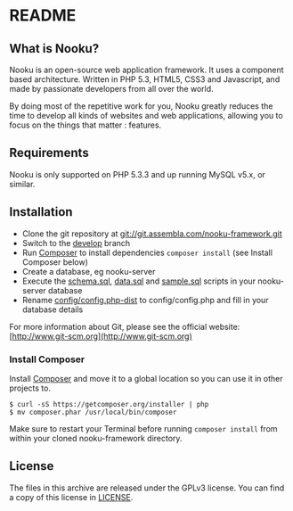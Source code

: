 README
======

What is Nooku?
--------------

Nooku is an open-source web application framework. It uses a component based architecture. Written in PHP 5.3, HTML5, CSS3 and Javascript, and made by passionate developers from all over the world. 

By doing most of the repetitive work for you, Nooku greatly reduces the time to develop all kinds of websites and web applications, allowing you to focus on the things that matter : features.


Requirements
------------

Nooku is only supported on PHP 5.3.3 and up running MySQL v5.x, or similar. 


Installation
------------

* Clone the git repository at [git://git.assembla.com/nooku-framework.git](git://git.assembla.com/nooku-framework.git)
* Switch to the [develop](https://nooku.assembla.com/code/nooku-framework/git/nodes/develop) branch
* Run [Composer](http://getcomposer.org/) to install dependencies `composer install` (see Install Composer below)
* Create a database, eg nooku-server
* Execute the [schema.sql](develop/code/install/sql/schema.sql), [data.sql](develop/code/install/sql/data.sqll) and [sample.sql](develop/code/install/sql/sample.sql) scripts in your nooku-server database
* Rename [config/config.php-dist](code/config/config.php-dist) to config/config.php and fill in your database details

For more information about Git, please see the official website: [http://www.git-scm.org](http://www.git-scm.org)

### Install Composer

Install [Composer](http://getcomposer.org/) and move it to a global location so you can use it in other projects to.

    $ curl -sS https://getcomposer.org/installer | php
    $ mv composer.phar /usr/local/bin/composer

Make sure to restart your Terminal before running `composer install` from within your cloned nooku-framework directory.

License
-------

The files in this archive are released under the GPLv3 license. You can find a copy of this license in [LICENSE](develop/LICENSE.md).

